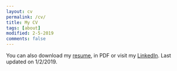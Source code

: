 ```yaml
---
layout: cv
permalink: /cv/
title: My CV
tags: [about]
modified: 2-5-2019
comments: false
---
```


You can also download my [resume](https://drive.google.com/open?id=1ElcWvlcYgbx_Pw4amAY230AAM5meI6zQ), in PDF or visit my [LinkedIn](https://www.linkedin.com/in/vinit-sheth/). Last updated on 1/2/2019.

